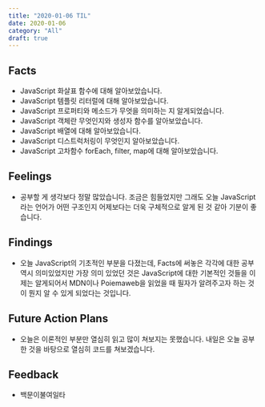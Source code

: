 ```yaml
---
title: "2020-01-06 TIL"
date: 2020-01-06
category: "All"
draft: true
---
```


## Facts

- JavaScript 화살표 함수에 대해 알아보았습니다.
- JavaScript 템플릿 리터럴에 대해 알아보았습니다.
- JavaScript 프로퍼티와 메소드가 무엇을 의미하는 지 알게되었습니다.
- JavaScript 객체란 무엇인지와 생성자 함수를 알아보았습니다.
- JavaScript 배열에 대해 알아보았습니다.
- JavaScript 디스트럭처링이 무엇인지 알아보았습니다.
- JavaScript 고차함수 forEach, filter, map에 대해 알아보았습니다.

## Feelings

- 공부할 게 생각보다 정말 많았습니다. 조금은 힘들었지만 그래도 오늘 JavaScript라는 언어가 어떤 구조인지 어제보다는 더욱 구체적으로 알게 된 것 같아 기분이 좋습니다.

## Findings

- 오늘 JavaScript의 기초적인 부분을 다졌는데, Facts에 써놓은 각각에 대한 공부 역시 의미있었지만 가장 의미 있었던 것은 JavaScript에 대한 기본적인 것들을 이제는 알게되어서 MDN이나 Poiemaweb을 읽었을 때 필자가 알려주고자 하는 것이 뭔지 알 수 있게 되었다는 것입니다.

## Future Action Plans

- 오늘은 이론적인 부분만 열심히 읽고 많이 쳐보지는 못했습니다. 내일은 오늘 공부한 것을 바탕으로 열심히 코드를 쳐보겠습니다.

## Feedback

- 백문이불여일타

